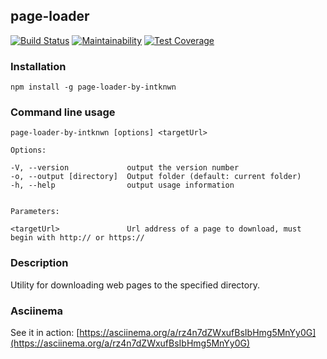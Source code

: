 ## page-loader
[![Build Status](https://travis-ci.com/intknwn/project-lvl3-s322.svg?branch=master)](https://travis-ci.com/intknwn/project-lvl3-s322) [![Maintainability](https://api.codeclimate.com/v1/badges/d9f7f6847983d7640211/maintainability)](https://codeclimate.com/github/intknwn/project-lvl3-s322/maintainability) [![Test Coverage](https://api.codeclimate.com/v1/badges/d9f7f6847983d7640211/test_coverage)](https://codeclimate.com/github/intknwn/project-lvl3-s322/test_coverage)
### Installation

```npm install -g page-loader-by-intknwn```

### Command line usage

```page-loader-by-intknwn [options] <targetUrl>```

    Options:

    -V, --version             output the version number
    -o, --output [directory]  Output folder (default: current folder)
    -h, --help                output usage information


    Parameters:

    <targetUrl>               Url address of a page to download, must begin with http:// or https://

### Description

Utility for downloading web pages to the specified directory.

### Asciinema

See it in action: [https://asciinema.org/a/rz4n7dZWxufBsIbHmg5MnYy0G](https://asciinema.org/a/rz4n7dZWxufBsIbHmg5MnYy0G)